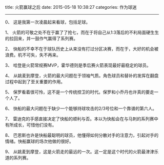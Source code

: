 title: 火箭赢球之后
date: 2015-05-18 10:38:27
categories: 作为球迷


---

0、 这是我第一次凌晨起来看球，包括足球。

<!--more-->

1、 火箭的可敬之处不在于赢了了抢七，而在于将自己从1:3落后的不利局面硬生生的拉回来，并一鼓作气赢得了系列赛。

2、 快船的不幸不在于球队历史上从来没有打过分区决赛，而在于，大好的机会被浪费。机不可失，失不再来。

3、 哈登是火箭常规赛MVP，霍华德则是季后赛火箭表现最好最稳定的球员。

4、 从姚麦到摩登，火箭的最大问题在于领袖气质。角色球员和替补的发挥在翻盘过程中起到了至关重要的作用。

5、 保罗看着很可怜，这不是一个传统控卫的时代。保罗和小乔丹也许真的要走一个人了。

6、 快船的最大问题在于缺少一个能够持球攻击的2/3号位和一个靠谱的第六人。

7、 雷迪克的手感直接决定了快船的顺利与否。本以为快船会在与马刺的系列赛中有所成长，可惜他们没有。

8、 巴恩斯也许是快船最聪明的球员，他懂得如何分散对手的注意力，引起对手的情绪。快船赢球的场次他做的很好。

9、 从姚麦到摩登，这是火箭走的最远的一次。这一定是这个时代的火箭最津津乐道的系列赛。
